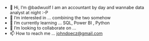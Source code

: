 - 👋 Hi, I’m @badwuolf    I am an accountant by day and wannabe data analyst at night :-P 
- 👀 I’m interested in ...  combining the two somehow 
- 🌱 I’m currently learning ... SQL, Power BI , Python 
- 💞️ I’m looking to collaborate on ...   
- 📫 How to reach me ...  johndoecz@gmail.com

<!---
badwuolf/badwuolf is a ✨ special ✨ repository because its `README.md` (this file) appears on your GitHub profile.
You can click the Preview link to take a look at your changes.
--->
